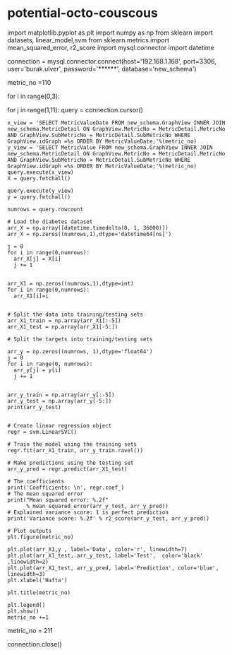 # potential-octo-couscous






import matplotlib.pyplot as plt
import numpy as np
from sklearn import datasets, linear_model,svm
from sklearn.metrics import mean_squared_error, r2_score
import mysql.connector
import datetime

connection = mysql.connector.connect(host='192.168.1.168',
                                     port=3306,
                                     user='burak.ulver',
                                     password='******',
                                     database='new_schema')

metric_no =110

for i in range(0,3):
  
  for j in range(1,11):
    query = connection.cursor()

    x_view = 'SELECT MetricValueDate FROM new_schema.GraphView INNER JOIN new_schema.MetricDetail ON GraphView.MetricNo = MetricDetail.MetricNo AND GraphView.SubMetricNo = MetricDetail.SubMetricNo WHERE GraphView.idGraph =%s ORDER BY MetricValueDate;'%(metric_no)
    y_view = 'SELECT MetricValue FROM new_schema.GraphView INNER JOIN new_schema.MetricDetail ON GraphView.MetricNo = MetricDetail.MetricNo AND GraphView.SubMetricNo = MetricDetail.SubMetricNo WHERE GraphView.idGraph =%s ORDER BY MetricValueDate;'%(metric_no)
    query.execute(x_view)
    X = query.fetchall()

    query.execute(y_view)
    y = query.fetchall()

    numrows = query.rowcount

    # Load the diabetes dataset
    arr_X = np.array([datetime.timedelta(0, 1, 36000)])
    arr_X = np.zeros((numrows,1),dtype='datetime64[ns]')

    j = 0
    for i in range(0,numrows):
      arr_X[j] = X[i]
      j += 1
    

    arr_X1 = np.zeros((numrows,1),dtype=int)
    for i in range(0,numrows):
      arr_X1[i]=i
  

    # Split the data into training/testing sets
    arr_X1_train = np.array(arr_X1[:-5])
    arr_X1_test = np.array(arr_X1[-5:])

    # Split the targets into training/testing sets

    arr_y = np.zeros((numrows, 1),dtype='float64')
    j = 0
    for i in range(0, numrows):
      arr_y[j] = y[i]
      j += 1


    arr_y_train = np.array(arr_y[:-5])
    arr_y_test = np.array(arr_y[-5:])
    print(arr_y_test)


    # Create linear regression object
    regr = svm.LinearSVC()

    # Train the model using the training sets
    regr.fit(arr_X1_train, arr_y_train.ravel())

    # Make predictions using the testing set
    arr_y_pred = regr.predict(arr_X1_test)

    # The coefficients
    print('Coefficients: \n', regr.coef_)
    # The mean squared error
    print("Mean squared error: %.2f"
          % mean_squared_error(arr_y_test, arr_y_pred))
    # Explained variance score: 1 is perfect prediction
    print('Variance score: %.2f' % r2_score(arr_y_test, arr_y_pred))

    # Plot outputs
    plt.figure(metric_no)

    plt.plot(arr_X1,y , label='Data', color='r', linewidth=7)
    plt.plot(arr_X1_test, arr_y_test, label='Test',  color='black' ,linewidth=2)
    plt.plot(arr_X1_test, arr_y_pred, label='Prediction', color='blue', linewidth=3)
    plt.xlabel('Hafta')
    
    plt.title(metric_no)

    plt.legend()
    plt.show()
    metric_no +=1

  metric_no = 211

connection.close()
